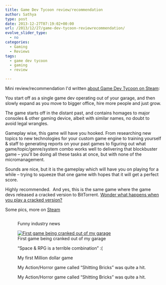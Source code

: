 ```yaml
---
title: Game Dev Tycoon review/recommendation
author: Sathya
type: post
date: 2013-12-27T07:19:02+00:00
url: /2013/12/27/game-dev-tycoon-reviewrecommendation/
evolve_slider_type:
  - no
categories:
  - Gaming
  - Reviews
tags:
  - game dev tycoon
  - gaming
  - review

---
```

Mini review/recommendation I'd written <a href="https://steamcommunity.com/id/sathyabhat/recommended/239820/" target="_blank">about Game Dev Tycoon on Steam</a>:

You start off as a single game dev operating out of your garage, and then slowly expand as you move to bigger office, hire more people and just grow.
  
The game starts off in the distant past, and contains homages to major consoles & other gaming device, albeit with similar names, no doubt to avoid legal wrangles.

Gameplay wise, this game will have you hooked. From researching new topics to new technologies for your custom game engine to training yourself & staff to generating reports on your past games to figuring out what game/topic/genre/system combo works well to delivering that blockbuster game &#8211; you'll be doing all these tasks at once, but with none of the micromanagement.

Sounds are nice, but it is the gameplay which will have you on playing for a while &#8211; trying to squeeze that one game with hopes that it will get a perfect score.

Highly recommended.  And yes, this is the same game where the game devs released a cracked version to BitTorrent. <a href="https://sathyasays.com/2013/04/29/pirates-play-a-gamedev-simulator-go-bankrupt-because-of-piracy/" target="_blank">Wonder what happens when you play a cracked version?</a>

Some pics, more on <a href="https://steamcommunity.com/id/sathyabhat/screenshots/?appid=239820&sort=newestfirst&browsefilter=myfiles&view=grid" target="_blank">Steam</a><figure style="width: 1920px" class="wp-caption alignnone">

[<img class="alignnone" alt="" src="https://cloud-2.steampowered.com/ugc/705108571710577088/F0B7642499F84248BCEA5E82E4E743F0E7BC1760/"   />][1]<figcaption class="wp-caption-text">Funny industry news</figcaption></figure> <figure style="width: 1920px" class="wp-caption alignnone">[<img alt="First game being cranked out of my garage" src="https://cloud-4.steampowered.com/ugc/705108571710581744/D2458CBBA0AD0ADBFD96F7079B12A5C82566DB93/"   />][2]<figcaption class="wp-caption-text">First game being cranked out of my garage</figcaption></figure> <figure style="width: 1920px" class="wp-caption alignnone">[<img alt="" src="https://cloud-2.steampowered.com/ugc/705108571729316829/E91F36218E35F8C4F14ECFE86B47398866D8BF85/"   />][3]<figcaption class="wp-caption-text">&#8220;Space & RPG is a terrible combination&#8221; :(</figcaption></figure> <figure style="width: 1920px" class="wp-caption alignnone">[<img class="alignnone" alt="" src="https://cloud-3.steampowered.com/ugc/705108571710618170/A229A07390A3D5131DB69CC7A6BE051F6E47209A/"   />][4]<figcaption class="wp-caption-text">My first Million dollar game</figcaption></figure> <figure style="width: 1920px" class="wp-caption alignnone">[<img class="alignnone" alt="" src="https://cloud-4.steampowered.com/ugc/705108571745059598/C6CC907F161FFB81CA5C418F579BEE8222D6B467/"   />][5]<figcaption class="wp-caption-text">My Action/Horror game called &#8220;Shitting Bricks&#8221; was quite a hit.</figcaption></figure> <figure style="width: 1920px" class="wp-caption alignnone">[<img class="alignnone" alt="" src="https://cloud-3.steampowered.com/ugc/705108571745066095/DC5B76BF0E28D4A4195E11A8C1E056A307863B0B/"   />][6]<figcaption class="wp-caption-text">My Action/Horror game called &#8220;Shitting Bricks&#8221; was quite a hit.</figcaption></figure>

 [1]: https://steamcommunity.com/sharedfiles/filedetails/?id=202083853
 [2]: https://steamcommunity.com/sharedfiles/filedetails/?id=202083909
 [3]: https://steamcommunity.com/sharedfiles/filedetails/?id=202297909
 [4]: https://steamcommunity.com/sharedfiles/filedetails/?id=202084248
 [5]: https://steamcommunity.com/sharedfiles/filedetails/?id=202414048
 [6]: https://steamcommunity.com/sharedfiles/filedetails/?id=202414084

